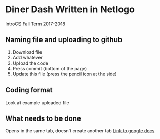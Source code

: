 # Diner Dash Written in Netlogo
IntroCS Fall Term 2017-2018

## Naming file and uploading to github
1. Download file
2. Add whatever
3. Upload the code
4. Press commit (bottom of the page)
5. Update this file (press the pencil icon at the side)

## Coding format
Look at example uploaded file

## What needs to be done
Opens in the same tab, doesn't create another tab
[Link to google docs](https://docs.google.com/document/d/1vsymk7J4fdsVR02nN1uIX_hhSnKJZL9jIxRXHr27D9A/edit)
